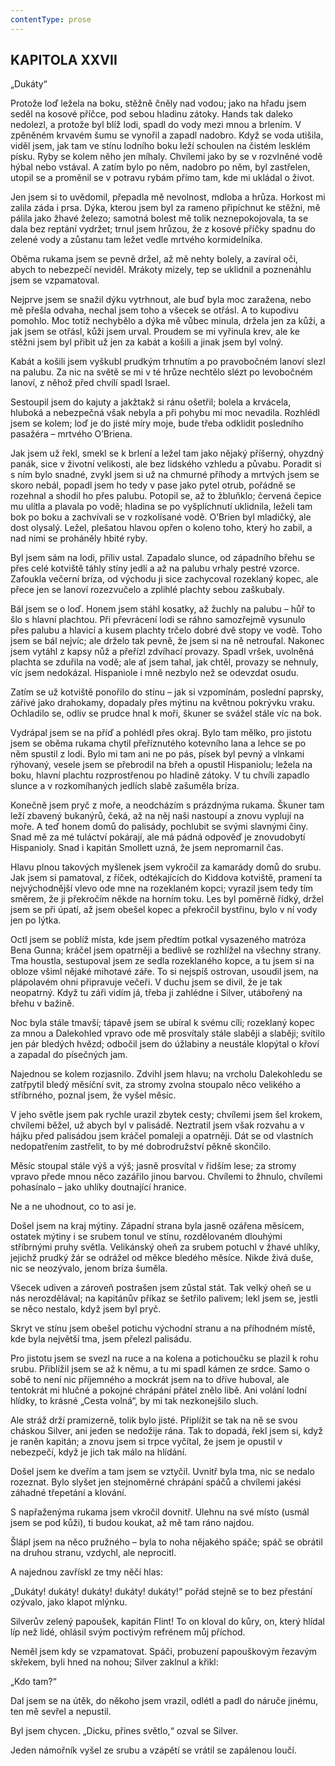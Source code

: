 ```yaml
---
contentType: prose
---
```


## KAPITOLA XXVII  
„Dukáty“

Protože loď ležela na boku, stěžně čněly nad vodou; jako na hřadu jsem seděl na kosové příčce, pod sebou hladinu zátoky. Hands tak daleko nedolezl, a protože byl blíž lodi, spadl do vody mezi mnou a brlením. V zpěněném krvavém šumu se vynořil a zapadl nadobro. Když se voda utišila, viděl jsem, jak tam ve stínu lodního boku leží schoulen na čistém lesklém písku. Ryby se kolem něho jen míhaly. Chvílemi jako by se v rozvlněné vodě hýbal nebo vstával. A zatím bylo po něm, nadobro po něm, byl zastřelen, utopil se a proměnil se v potravu rybám přímo tam, kde mi ukládal o život.

Jen jsem si to uvědomil, přepadla mě nevolnost, mdloba a hrůza. Horkost mi zalila záda i prsa. Dýka, kterou jsem byl za rameno připíchnut ke stěžni, mě pálila jako žhavé železo; samotná bolest mě tolik neznepokojovala, ta se dala bez reptání vydržet; trnul jsem hrůzou, že z kosové příčky spadnu do zelené vody a zůstanu tam ležet vedle mrtvého kormidelníka.

Oběma rukama jsem se pevně držel, až mě nehty bolely, a zavíral oči, abych to nebezpečí neviděl. Mrákoty mizely, tep se uklidnil a poznenáhlu jsem se vzpamatoval.

Nejprve jsem se snažil dýku vytrhnout, ale buď byla moc zaražena, nebo mě přešla odvaha, nechal jsem toho a všecek se otřásl. A to kupodivu pomohlo. Moc totiž nechybělo a dýka mě vůbec minula, držela jen za kůži, a jak jsem se otřásl, kůži jsem urval. Proudem se mi vyřinula krev, ale ke stěžni jsem byl přibit už jen za kabát a košili a jinak jsem byl volný.

Kabát a košili jsem vyškubl prudkým trhnutím a po pravobočném lanoví slezl na palubu. Za nic na světě se mi v té hrůze nechtělo slézt po levobočném lanoví, z něhož před chvílí spadl Israel.

Sestoupil jsem do kajuty a jakžtakž si ránu ošetřil; bolela a krvácela, hluboká a nebezpečná však nebyla a při pohybu mi moc nevadila. Rozhlédl jsem se kolem; loď je do jisté míry moje, bude třeba odklidit posledního pasažéra – mrtvého O’Briena.

Jak jsem už řekl, smekl se k brlení a ležel tam jako nějaký příšerný, ohyzdný panák, sice v životní velikosti, ale bez lidského vzhledu a půvabu. Poradit si s ním bylo snadné, zvykl jsem si už na chmurné příhody a mrtvých jsem se skoro nebál, popadl jsem ho tedy v pase jako pytel otrub, pořádně se rozehnal a shodil ho přes palubu. Potopil se, až to žbluňklo; červená čepice mu ulítla a plavala po vodě; hladina se po vyšplíchnutí uklidnila, leželi tam bok po boku a zachvívali se v rozkolísané vodě. O’Brien byl mladičký, ale dost olysalý. Ležel, plešatou hlavou opřen o koleno toho, který ho zabil, a nad nimi se proháněly hbité ryby.

Byl jsem sám na lodi, příliv ustal. Zapadalo slunce, od západního břehu se přes celé kotviště táhly stíny jedlí a až na palubu vrhaly pestré vzorce. Zafoukla večerní bríza, od východu ji sice zachycoval rozeklaný kopec, ale přece jen se lanoví rozezvučelo a zplihlé plachty sebou zaškubaly.

Bál jsem se o loď. Honem jsem stáhl kosatky, až žuchly na palubu – hůř to šlo s hlavní plachtou. Při převrácení lodi se ráhno samozřejmě vysunulo přes palubu a hlavicí a kusem plachty trčelo dobré dvě stopy ve vodě. Toho jsem se bál nejvíc; ale drželo tak pevně, že jsem si na ně netroufal. Nakonec jsem vytáhl z kapsy nůž a přeřízl zdvíhací provazy. Spadl vršek, uvolněná plachta se zduřila na vodě; ale ať jsem tahal, jak chtěl, provazy se nehnuly, víc jsem nedokázal. Hispaniole i mně nezbylo než se odevzdat osudu.

Zatím se už kotviště ponořilo do stínu – jak si vzpomínám, poslední paprsky, zářivé jako drahokamy, dopadaly přes mýtinu na květnou pokrývku vraku. Ochladilo se, odliv se prudce hnal k moři, škuner se svážel stále víc na bok.

Vydrápal jsem se na příď a pohlédl přes okraj. Bylo tam mělko, pro jistotu jsem se oběma rukama chytil přeříznutého kotevního lana a lehce se po něm spustil z lodi. Bylo mi tam ani ne po pás, písek byl pevný a vlnkami rýhovaný, vesele jsem se přebrodil na břeh a opustil Hispaniolu; ležela na boku, hlavní plachtu rozprostřenou po hladině zátoky. V tu chvíli zapadlo slunce a v rozkomíhaných jedlích slabě zašuměla bríza.

Konečně jsem pryč z moře, a neodcházím s prázdnýma rukama. Škuner tam leží zbavený bukanýrů, čeká, až na něj naši nastoupí a znovu vyplují na moře. A teď honem domů do palisády, pochlubit se svými slavnými činy. Snad mě za mé tuláctví pokárají, ale má pádná odpověď je znovudobytí Hispanioly. Snad i kapitán Smollett uzná, že jsem nepromarnil čas.

Hlavu plnou takových myšlenek jsem vykročil za kamarády domů do srubu. Jak jsem si pamatoval, z říček, odtékajících do Kiddova kotviště, pramení ta nejvýchodnější vlevo ode mne na rozeklaném kopci; vyrazil jsem tedy tím směrem, že ji překročím někde na horním toku. Les byl poměrně řídký, držel jsem se při úpatí, až jsem obešel kopec a překročil bystřinu, bylo v ní vody jen po lýtka.

Octl jsem se poblíž místa, kde jsem předtím potkal vysazeného matróza Bena Gunna; kráčel jsem opatrněji a bedlivě se rozhlížel na všechny strany. Tma houstla, sestupoval jsem ze sedla rozeklaného kopce, a tu jsem si na obloze všiml nějaké mihotavé záře. To si nejspíš ostrovan, usoudil jsem, na plápolavém ohni připravuje večeři. V duchu jsem se divil, že je tak neopatrný. Když tu záři vidím já, třeba ji zahlédne i Silver, utábořený na břehu v bažině.

Noc byla stále tmavší; tápavě jsem se ubíral k svému cíli; rozeklaný kopec za mnou a Dalekohled vpravo ode mě prosvítaly stále slaběji a slaběji; svítilo jen pár bledých hvězd; odbočil jsem do úžlabiny a neustále klopýtal o křoví a zapadal do písečných jam.

Najednou se kolem rozjasnilo. Zdvihl jsem hlavu; na vrcholu Dalekohledu se zatřpytil bledý měsíční svit, za stromy zvolna stoupalo něco velikého a stříbrného, poznal jsem, že vyšel měsíc.

V jeho světle jsem pak rychle urazil zbytek cesty; chvílemi jsem šel krokem, chvílemi běžel, už abych byl v palisádě. Neztratil jsem však rozvahu a v hájku před palisádou jsem kráčel pomaleji a opatrněji. Dát se od vlastních nedopatřením zastřelit, to by mé dobrodružství pěkně skončilo.

Měsíc stoupal stále výš a výš; jasně prosvítal v řidším lese; za stromy vpravo přede mnou něco zazářilo jinou barvou. Chvílemi to žhnulo, chvílemi pohasínalo – jako uhlíky doutnající hranice.

Ne a ne uhodnout, co to asi je.

Došel jsem na kraj mýtiny. Západní strana byla jasně ozářena měsícem, ostatek mýtiny i se srubem tonul ve stínu, rozdělovaném dlouhými stříbrnými pruhy světla. Velikánský oheň za srubem potuchl v žhavé uhlíky, jejichž prudký žár se odrážel od měkce bledého měsíce. Nikde živá duše, nic se neozývalo, jenom bríza šuměla.

Všecek udiven a zároveň postrašen jsem zůstal stát. Tak velký oheň se u nás nerozdělával; na kapitánův příkaz se šetřilo palivem; lekl jsem se, jestli se něco nestalo, když jsem byl pryč.

Skryt ve stínu jsem obešel potichu východní stranu a na příhodném místě, kde byla největší tma, jsem přelezl palisádu.

Pro jistotu jsem se svezl na ruce a na kolena a potichoučku se plazil k rohu srubu. Přiblížil jsem se až k němu, a tu mi spadl kámen ze srdce. Samo o sobě to není nic příjemného a mockrát jsem na to dříve huboval, ale tentokrát mi hlučné a pokojné chrápání přátel znělo libě. Ani volání lodní hlídky, to krásné „Cesta volná“, by mi tak nezkonejšilo sluch.

Ale stráž drží pramizerně, tolik bylo jisté. Připlížit se tak na ně se svou cháskou Silver, ani jeden se nedožije rána. Tak to dopadá, řekl jsem si, když je raněn kapitán; a znovu jsem si trpce vyčítal, že jsem je opustil v nebezpečí, když je jich tak málo na hlídání.

Došel jsem ke dveřím a tam jsem se vztyčil. Uvnitř byla tma, nic se nedalo rozeznat. Bylo slyšet jen stejnoměrné chrápání spáčů a chvílemi jakési záhadné třepetání a klování.

S napřaženýma rukama jsem vkročil dovnitř. Ulehnu na své místo (usmál jsem se pod kůži), ti budou koukat, až mě tam ráno najdou.

Šlápl jsem na něco pružného – byla to noha nějakého spáče; spáč se obrátil na druhou stranu, vzdychl, ale neprocitl.

A najednou zavřískl ze tmy něčí hlas:

„Dukáty! dukáty! dukáty! dukáty! dukáty!“ pořád stejně se to bez přestání ozývalo, jako klapot mlýnku.

Silverův zelený papoušek, kapitán Flint! To on kloval do kůry, on, který hlídal líp než lidé, ohlásil svým poctivým refrénem můj příchod.

Neměl jsem kdy se vzpamatovat. Spáči, probuzení papouškovým řezavým skřekem, byli hned na nohou; Silver zaklnul a křikl:

„Kdo tam?“

Dal jsem se na útěk, do někoho jsem vrazil, odlétl a padl do náruče jinému, ten mě sevřel a nepustil.

Byl jsem chycen. „Dicku, přines světlo,“ ozval se Silver.

Jeden námořník vyšel ze srubu a vzápětí se vrátil se zapálenou loučí.
